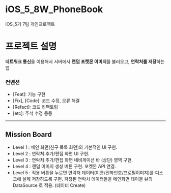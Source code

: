 # iOS_5_8W_PhoneBook

iOS_5기 7팀 개인프로젝트


# 프로젝트 설명
**네트워크 통신**을 이용해서 서버에서 **랜덤 포켓몬 이미지**를 불러오고, **연락처를 저장**하는 앱

### 컨벤션

- [Feat]: 기능 구현
- [Fix], [Code]: 코드 수정, 오류 해결
- [Refact]: 코드 리팩토링
- [etc]: 주석 수정 등등

----
## Mission Board
* Level 1 : 메인 화면(친구 목록 화면)의 기본적인 UI 구현.
* Level 2 : 연락처 추가/편집 화면 UI 구현.
* Level 3 : 연락처 추가/편집 화면 네비게이션 바 (상단) 영역 구현.
* Level 4 : 랜덤 이미지 생성 버튼 구현. 포켓몬 API 연결.
* Level 5 : 적용 버튼을 누르면 연락처 데이터(이름/전화번호/프로필이미지)를 디스크에 실제 저장하도록 구현. 저장된 연락처 데이터들을 메인화면 테이블 뷰의 DataSource 로 적용. (데이터 Create)

